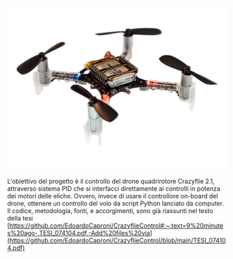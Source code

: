 ![](https://github.com/EdoardoCaproni/CrazyflieControl/blob/main/image.png)

L'obiettivo del progetto è il controllo del drone quadrirotore Crazyflie 2.1, attraverso sistema PID che si interfacci direttamente ai controlli in potenza dei motori delle eliche.
Ovvero, invece di usare il controllore on-board del drone, ottenere un controllo del volo da script Python lanciato da computer.
Il codice, metodologia, fonti, e accorgimenti, sono già riassunti nel testo della tesi [https://github.com/EdoardoCaproni/CrazyflieControl#:~:text=9%20minutes%20ago-,TESI_074104.pdf,-Add%20files%20via](https://github.com/EdoardoCaproni/CrazyflieControl/blob/main/TESI_074104.pdf)
